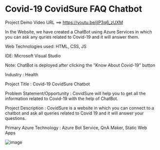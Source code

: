 # Covid-19 CovidSure FAQ Chatbot
Project Demo Video URL ==> https://youtu.be/jlP3q6_zUXM

In the Website, we have created a ChatBot using Azure Services in which you can ask any quries related to Covid-19 and it will answer them.

Web Technologies used: HTML, CSS, JS

IDE: Microsoft Visual Studio

Note: ChatBot is deployed after clicking the "Know About Covid-19" button

Industry :
Health

Project Title :
Covid-19 CovidSure Chatbot

Problem Statement/Opportunity :
CovidSure will help you to get all the information related to Covid-19 with the help of ChatBot.

Project Description :
CovidSure is a website in which you can connect to a chatbot and ask all queries related to Covid 19 and it will answer your questions.

Primary Azure Technology :
Azure Bot Service, QnA Maker, Static Web Apps


![image](https://user-images.githubusercontent.com/114811061/203911466-ac0df967-e243-41d1-a2d6-f277798ef592.png)
